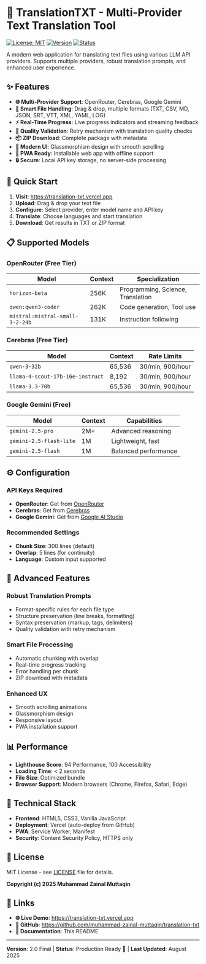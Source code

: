 # 🚀 TranslationTXT - Multi-Provider Text Translation Tool

[![License: MIT](https://img.shields.io/badge/License-MIT-yellow.svg)](https://opensource.org/licenses/MIT)
[![Version](https://img.shields.io/badge/version-2.0%20Final-blue.svg)](https://github.com/muhammad-zainal-muttaqin/translation-txt)
[![Status](https://img.shields.io/badge/status-Production%20Ready-green.svg)](https://translation-txt.vercel.app)

A modern web application for translating text files using various LLM API providers. Supports multiple providers, robust translation prompts, and enhanced user experience.

## ✨ Features

- **🌐 Multi-Provider Support**: OpenRouter, Cerebras, Google Gemini
- **📁 Smart File Handling**: Drag & drop, multiple formats (TXT, CSV, MD, JSON, SRT, VTT, XML, YAML, LOG)
- **⚡ Real-Time Progress**: Live progress indicators and streaming feedback
- **🔄 Quality Validation**: Retry mechanism with translation quality checks
- **📦 ZIP Download**: Complete package with metadata
- **🎨 Modern UI**: Glassmorphism design with smooth scrolling
- **📱 PWA Ready**: Installable web app with offline support
- **🔒 Secure**: Local API key storage, no server-side processing

## 🚀 Quick Start

1. **Visit**: https://translation-txt.vercel.app
2. **Upload**: Drag & drop your text file
3. **Configure**: Select provider, enter model name and API key
4. **Translate**: Choose languages and start translation
5. **Download**: Get results in TXT or ZIP format

## 📋 Supported Models

### OpenRouter (Free Tier)
| Model | Context | Specialization |
|-------|---------|----------------|
| `horizon-beta` | 256K | Programming, Science, Translation |
| `qwen:qwen3-coder` | 262K | Code generation, Tool use |
| `mistral:mistral-small-3-2-24b` | 131K | Instruction following |

### Cerebras (Free Tier)
| Model | Context | Rate Limits |
|-------|---------|-------------|
| `qwen-3-32b` | 65,536 | 30/min, 900/hour |
| `llama-4-scout-17b-16e-instruct` | 8,192 | 30/min, 900/hour |
| `llama-3.3-70b` | 65,536 | 30/min, 900/hour |

### Google Gemini (Free)
| Model | Context | Capabilities |
|-------|---------|--------------|
| `gemini-2.5-pro` | 2M+ | Advanced reasoning |
| `gemini-2.5-flash-lite` | 1M | Lightweight, fast |
| `gemini-2.5-flash` | 1M | Balanced performance |

## ⚙️ Configuration

### API Keys Required
- **OpenRouter**: Get from [OpenRouter](https://openrouter.ai/)
- **Cerebras**: Get from [Cerebras](https://cerebras.ai/)
- **Google Gemini**: Get from [Google AI Studio](https://aistudio.google.com/u/0/apikey)

### Recommended Settings
- **Chunk Size**: 300 lines (default)
- **Overlap**: 5 lines (for continuity)
- **Language**: Custom input supported

## 🎯 Advanced Features

### Robust Translation Prompts
- Format-specific rules for each file type
- Structure preservation (line breaks, formatting)
- Syntax preservation (markup, tags, delimiters)
- Quality validation with retry mechanism

### Smart File Processing
- Automatic chunking with overlap
- Real-time progress tracking
- Error handling per chunk
- ZIP download with metadata

### Enhanced UX
- Smooth scrolling animations
- Glassmorphism design
- Responsive layout
- PWA installation support

## 📊 Performance

- **Lighthouse Score**: 94 Performance, 100 Accessibility
- **Loading Time**: < 2 seconds
- **File Size**: Optimized bundle
- **Browser Support**: Modern browsers (Chrome, Firefox, Safari, Edge)

## 🔧 Technical Stack

- **Frontend**: HTML5, CSS3, Vanilla JavaScript
- **Deployment**: Vercel (auto-deploy from GitHub)
- **PWA**: Service Worker, Manifest
- **Security**: Content Security Policy, HTTPS only

## 📄 License

MIT License - see [LICENSE](LICENSE) file for details.

**Copyright (c) 2025 Muhammad Zainal Muttaqin**

## 🔗 Links

- **🌐 Live Demo**: https://translation-txt.vercel.app
- **📁 GitHub**: https://github.com/muhammad-zainal-muttaqin/translation-txt
- **📖 Documentation**: This README

---

**Version**: 2.0 Final | **Status**: Production Ready 🚀 | **Last Updated**: August 2025